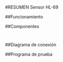 #RESUMEN Sensor HL-69

##Funcionamiento



##Componentes

![]()

![]()

##Diagrama de conexión

##Programa de prueba

